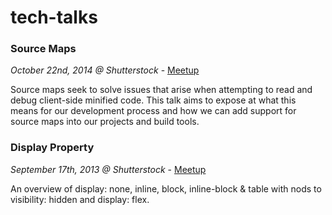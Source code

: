 # tech-talks

### Source Maps
_October 22nd, 2014 @ Shutterstock_ - [Meetup](http://www.meetup.com/nyfrontendcoders/events/213338012/)

Source maps seek to solve issues that arise when attempting to read and debug client-side minified code. This talk aims to expose at what this means for our development process and how we can add support for source maps into our projects and build tools.

### Display Property
_September 17th, 2013 @ Shutterstock_ - [Meetup](http://www.meetup.com/nyfrontendcoders/events/136761462/)

An overview of display: none, inline, block, inline-block & table with nods to visibility: hidden and display: flex.

